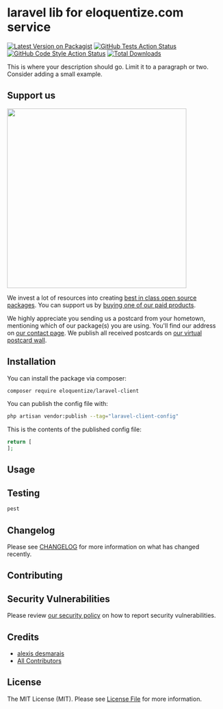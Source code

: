 # laravel lib for eloquentize.com service

[![Latest Version on Packagist](https://img.shields.io/packagist/v/eloquentize/laravel-client.svg?style=flat-square)](https://packagist.org/packages/eloquentize/laravel-client)
[![GitHub Tests Action Status](https://img.shields.io/github/actions/workflow/status/eloquentize/laravel-client/run-tests.yml?branch=main&label=tests&style=flat-square)](https://github.com/eloquentize/laravel-client/actions?query=workflow%3Arun-tests+branch%3Amain)
[![GitHub Code Style Action Status](https://img.shields.io/github/actions/workflow/status/eloquentize/laravel-client/fix-php-code-style-issues.yml?branch=main&label=code%20style&style=flat-square)](https://github.com/eloquentize/laravel-client/actions?query=workflow%3A"Fix+PHP+code+style+issues"+branch%3Amain)
[![Total Downloads](https://img.shields.io/packagist/dt/eloquentize/laravel-client.svg?style=flat-square)](https://packagist.org/packages/eloquentize/laravel-client)

This is where your description should go. Limit it to a paragraph or two. Consider adding a small example.

## Support us

[<img src="https://github-ads.s3.eu-central-1.amazonaws.com/laravel-client.jpg?t=1" width="419px" />](https://spatie.be/github-ad-click/laravel-client)

We invest a lot of resources into creating [best in class open source packages](https://spatie.be/open-source). You can support us by [buying one of our paid products](https://spatie.be/open-source/support-us).

We highly appreciate you sending us a postcard from your hometown, mentioning which of our package(s) you are using. You'll find our address on [our contact page](https://spatie.be/about-us). We publish all received postcards on [our virtual postcard wall](https://spatie.be/open-source/postcards).

## Installation

You can install the package via composer:

```bash
composer require eloquentize/laravel-client
```



You can publish the config file with:

```bash
php artisan vendor:publish --tag="laravel-client-config"
```

This is the contents of the published config file:

```php
return [
];
```


## Usage


## Testing

```bash
pest
```

## Changelog

Please see [CHANGELOG](CHANGELOG.md) for more information on what has changed recently.

## Contributing

<!-- Please see [CONTRIBUTING](CONTRIBUTING.md) for details. -->

## Security Vulnerabilities

Please review [our security policy](../../security/policy) on how to report security vulnerabilities.

## Credits

- [alexis desmarais](https://github.com/eloquentize)
- [All Contributors](../../contributors)

## License

The MIT License (MIT). Please see [License File](LICENSE.md) for more information.
